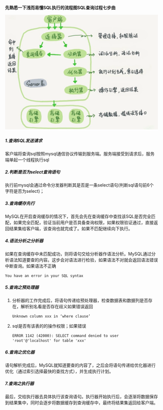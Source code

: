 **先熟悉一下浅而易懂SQL执行的流程图SQL查询过程七步曲**

![image-20191016092514216](../../assets-images/image-20191016092514216.png)

##### **1.查询SQL发送请求**

​	客户端将查询sql按照mysql通信协议传输到服务端。服务端接受到请求后，服务端单起一个线程执行sql

##### **2.判断是否为select查询语句**

​	执行前mysql会通过命令分发器判断其是否是一条select语句(判断sql语句前6个字符是否为select)；

##### **3.查询缓存先行**

​	MySQL在开启查询缓存的情况下，首先会先在查询缓存中查找该SQL是否完全匹配，如果完全匹配，验证当前用户是否具备查询权限，如果权限验证通过，直接返回结果集给客户端，该查询也就完成了。如果不匹配继续向下执行。

##### **4.语法分析之分析器**

​	如果在查询缓存中未匹配成功，则将语句交给分析器作语法分析。MySQL通过分析语法知道要查的内容。这步会对语法进行检验，如果语法不对就会返回语法错误中断查询。如果语法不正确

```shell l
You have an error in your SQL syntax
```

##### **5.查询之预处理器**

1. 分析器的工作完成后，将语句传递给预处理器，检查数据表和数据列是否存在，解析别名看是否存在歧义如果错误返回

   ```shell
   Unknown column xxx in ‘where clause’
   ```

2. sql是否有该表的的操作权限；如果错误

   ```shell
   ERROR 1142 (42000): SELECT command denied to user 'root'@'localhost' for table 'xxx'
   ```

##### **6.查询之优化器**

​	语句解析完成后，MySQL就知道要查的内容了，之后会将语句传递给优化器进行优化（通过索引选择最快的查找方式），并生成执行计划。

##### **7.查询之执行器**

​	最后，交给执行器去具体执行该查询语句。执行器开始执行后，会逐渐将数据保存到结果集中，同时会逐步将数据缓存到查询缓存中，最终将结果集返回给客户端。